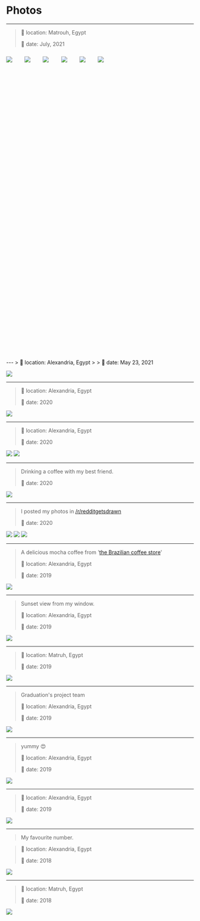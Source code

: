 <style>
  .gallary {
    display: flex;
    flex-wrap: wrap;
    margin: 0;
    padding: 0;
  }

  .gallary li {
    list-style: none;
    height: 20vh;
    flex-grow: 1;
    margin-top: 10px;
    margin-right: 10px;
  }

  .gallary li:last-child {
    flex-grow: 10;
  }

  .gallary img {
    max-height: 100%;
    min-width: 100%;
    object-fit: cover;
    vertical-align: bottom;
  }

  @media (max-aspect-ratio: 1/1) and (max-width: 480px) {
    .gallary {
      flex-direction: row;
    }

    .gallary li {
      height: auto;
      width: 100%;
    }

    .gallary img {
      width: 100%;
      max-height: 75vh;
      min-width: 0;
    }
  }
</style>

# Photos

---
> 📌 location: Matrouh, Egypt
> 
> 📅 date: July, 2021

<p>
  <ul class="gallary">
    <li><a href="DSC_1633.jpg"><img src="thumbs/DSC_1633.jpg" /></a></li>
    <li><a href="DSC_0682.jpg"><img src="thumbs/DSC_0682.jpg" /></a></li>
    <li><a href="DSC_0761_01.jpg"><img src="thumbs/DSC_0761_01.jpg" /></a></li>
    <li><a href="DSC_0966.jpg"><img src="thumbs/DSC_0966.jpg" /></a></li>
    <li><a href="DSC_1032.jpg"><img src="thumbs/DSC_1032.jpg" /></a></li>
    <li><a href="DSC_1312.jpg"><img src="thumbs/DSC_1312.jpg" /></a></li>
  </ul>
</p>
---
> 📌 location: Alexandria, Egypt
> 
> 📅 date: May 23, 2021

[![](thumbs/me_2021.jpg)](me_2021.jpg)

---
> 📌 location: Alexandria, Egypt
> 
> 📅 date: 2020

[![](thumbs/sunset_3.jpg)](sunset_3.jpg)

---
> 📌 location: Alexandria, Egypt
>
> 📅 date: 2020

[![](thumbs/sunset_2.jpg)](sunset_2.jpg)
[![](thumbs/kornish_hdr.jpg)](kornish_hdr.jpg)

---
> Drinking a coffee with my best friend.
>
> 📅 date: 2020

[![](thumbs/cafea_2.jpg)](cafea_2.jpg)

---
> I posted my photos in [/r/redditgetsdrawn](https://old.reddit.com/r/redditgetsdrawn/comments/el4ayg/this_is_me/)
>
> 📅 date: 2020

[![](thumbs/me_2.jpg)](me_2.jpg)
[![](thumbs/me_3.jpg)](me_3.jpg)
[![](thumbs/me_4.jpg)](me_4.jpg)

---
> A delicious mocha coffee from '[the Brazilian coffee store](https://www.openstreetmap.org/node/5784657562#map=19/31.19960/29.89960)'
>
> 📌 location: Alexandria, Egypt
> 
> 📅 date: 2019

[![](thumbs/cafea_1.jpg)](cafea_1.jpg)

---
> Sunset view from my window.
>
> 📌 location: Alexandria, Egypt
> 
> 📅 date: 2019

[![](thumbs/sunset_1.jpg)](sunset_1.jpg)

---
> 📌 location: Matruh, Egypt
> 
> 📅 date: 2019

[![](thumbs/me_1.jpg)](me_1.jpg)

---
> Graduation's project team
>
> 📌 location: Alexandria, Egypt
> 
> 📅 date: 2019

[![](thumbs/grd_proj_team.jpg)](grd_proj_team.jpg)

---
> yummy 😍
> 
> 📌 location: Alexandria, Egypt
> 
> 📅 date: 2019

[![](thumbs/war2_3enb.jpg)](war2_3enb.jpg)

---
> 📌 location: Alexandria, Egypt
> 
> 📅 date: 2019

[![](thumbs/clouds_1.jpg)](clouds_1.jpg)

---
> My favourite number.

> 📌 location: Alexandria, Egypt
>
> 📅 date: 2018

[![](thumbs/table_number.jpg)](table_number.jpg)


---
> 📌 location: Matruh, Egypt
> 
> 📅 date: 2018

[![](thumbs/eajiba_1.jpg)](eajiba_1.jpg)
